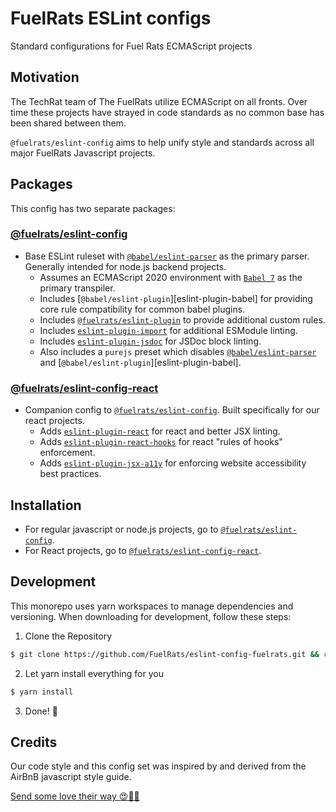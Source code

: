 # FuelRats ESLint configs

Standard configurations for Fuel Rats ECMAScript projects





## Motivation

The TechRat team of The FuelRats utilize ECMAScript on all fronts. Over time these projects have strayed in code standards as no common base has been shared between them.

`@fuelrats/eslint-config` aims to help unify style and standards across all major FuelRats Javascript projects.





## Packages
This config has two separate packages:

### [@fuelrats/eslint-config][eslint-config-fuelrats]

* Base ESLint ruleset with [`@babel/eslint-parser`][babel-eslint-parser] as the primary parser. Generally intended for node.js backend projects.
    * Assumes an ECMAScript 2020 environment with [`Babel 7`][babel] as the primary transpiler.
    * Includes [`@babel/eslint-plugin`][eslint-plugin-babel] for providing core rule compatibility for common babel plugins.
    * Includes [`@fuelrats/eslint-plugin`][eslint-plugin-fuelrats] to provide additional custom rules.
    * Includes [`eslint-plugin-import`][eslint-plugin-import] for additional ESModule linting.
    * Includes [`eslint-plugin-jsdoc`][eslint-plugin-jsdoc] for JSDoc block linting.
    * Also includes a `purejs` preset which disables [`@babel/eslint-parser`][babel-eslint-parser] and [`@babel/eslint-plugin`][eslint-plugin-babel].


### [@fuelrats/eslint-config-react][eslint-config-fuelrats-react]

* Companion config to [`@fuelrats/eslint-config`][eslint-config-fuelrats]. Built specifically for our react projects.
    * Adds [`eslint-plugin-react`][eslint-plugin-react] for react and better JSX linting.
    * Adds [`eslint-plugin-react-hooks`][eslint-plugin-react-hooks] for react "rules of hooks" enforcement.
    * Adds [`eslint-plugin-jsx-a11y`][eslint-plugin-jsx-a11y] for enforcing website accessibility best practices.





## Installation
* For regular javascript or node.js projects, go to [`@fuelrats/eslint-config`][eslint-config-fuelrats].
* For React projects, go to [`@fuelrats/eslint-config-react`][eslint-config-fuelrats-react].






## Development

This monorepo uses yarn workspaces to manage dependencies and versioning. When downloading for development, follow these steps:

1. Clone the Repository
```bash
$ git clone https://github.com/FuelRats/eslint-config-fuelrats.git && cd eslint-config-fuelrats
```
2. Let yarn install everything for you
```bash
$ yarn install
```
3. Done! 🎉


## Credits
Our code style and this config set was inspired by and derived from the AirBnB javascript style guide.

[Send some love their way 😍🎉🎊][airbnb]





[airbnb]: https://github.com/airbnb/javascript
[babel]: https://babeljs.io/
[babel-eslint-parser]: https://www.npmjs.com/package/@babel/eslint-parser
[babel-eslint-plugin]: https://www.npmjs.com/package/@babel/eslint-plugin
[eslint-config-fuelrats]: packages/eslint-config
[eslint-config-fuelrats-react]: packages/eslint-config-react
[eslint-plugin-fuelrats]: packages/eslint-plugin
[eslint-plugin-import]: https://www.npmjs.com/package/eslint-plugin-import
[eslint-plugin-jsdoc]: https://www.npmjs.com/package/eslint-plugin-jsdoc
[eslint-plugin-jsx-a11y]: https://www.npmjs.com/package/eslint-plugin-jsx-a11y
[eslint-plugin-react]: https://www.npmjs.com/package/eslint-plugin-react
[eslint-plugin-react-hooks]: https://www.npmjs.com/package/eslint-plugin-react-hooks
